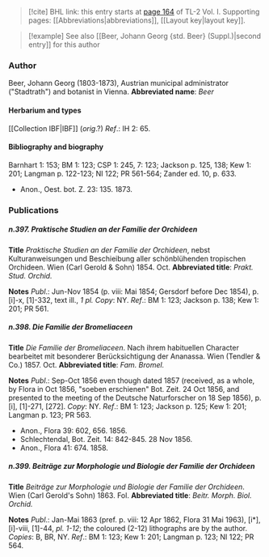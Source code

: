 > [!cite] BHL link: this entry starts at [page 164](https://www.biodiversitylibrary.org/page/33120295) of TL-2 Vol. I.
> Supporting pages: [[Abbreviations|abbreviations]], [[Layout key|layout key]].

> [!example] See also [[Beer, Johann Georg {std. Beer} (Suppl.)|second entry]] for this author

### Author

Beer, Johann Georg (1803-1873), Austrian municipal administrator ("Stadtrath") and botanist in Vienna. 
**Abbreviated name**: *Beer*

#### Herbarium and types

[[Collection IBF|IBF]] (*orig*.?)
*Ref*.: IH 2: 65.

#### Bibliography and biography

Barnhart 1: 153; BM 1: 123; CSP 1: 245, 7: 123; Jackson p. 125, 138; Kew 1: 201; Langman p. 122-123; NI 122; PR 561-564; Zander ed. 10, p. 633.
- Anon., Oest. bot. Z. 23: 135. 1873.

### Publications

##### n.397. Praktische Studien an der Familie der Orchideen

**Title**
*Praktische Studien an der Familie der Orchideen*, nebst Kulturanweisungen und Beschieibung aller schönblühenden tropischen Orchideen. Wien (Carl Gerold & Sohn) 1854. Oct.
**Abbreviated title**: *Prakt. Stud. Orchid.*

**Notes**
*Publ*.: Jun-Nov 1854 (p. viii: Mai 1854; Gersdorf before Dec 1854), p. \[i\]-x, \[1\]-332, text ill., *1 pl. Copy*: NY.
*Ref*.: BM 1: 123; Jackson p. 138; Kew 1: 201; PR 561.

##### n.398. Die Familie der Bromeliaceen

**Title**
*Die Familie der Bromeliaceen*. Nach ihrem habituellen Character bearbeitet mit besonderer Berücksichtigung der Ananassa. Wien (Tendler & Co.) 1857. Oct.
**Abbreviated title**: *Fam. Bromel.*

**Notes**
*Publ*.: Sep-Oct 1856 even though dated 1857 (received, as a whole, by Flora in Oct 1856, "soeben erschienen" Bot. Zeit. 24 Oct 1856, and presented to the meeting of the Deutsche Naturforscher on 18 Sep 1856), p. \[i\], \[1\]-271, \[272\]. *Copy*: NY.
*Ref*.: BM 1: 123; Jackson p. 125; Kew 1: 201; Langman p. 123; PR 563.
- Anon., Flora 39: 602, 656. 1856.
- Schlechtendal, Bot. Zeit. 14: 842-845. 28 Nov 1856.
- Anon., Flora 41: 674. 1858.

##### n.399. Beiträge zur Morphologie und Biologie der Familie der Orchideen

**Title**
*Beiträge zur Morphologie und Biologie der Familie der Orchideen*. Wien (Carl Gerold's Sohn) 1863. Fol.
**Abbreviated title**: *Beitr. Morph. Biol. Orchid.*

**Notes**
*Publ*.: Jan-Mai 1863 (pref. p. viii: 12 Apr 1862, Flora 31 Mai 1963), \[i\*\], \[i\]-viii, \[1\]-44, *pl. 1-12*; the coloured (2-12) lithographs are by the author. *Copies*: B, BR, NY.
*Ref*.: BM 1: 123; Kew 1: 201; Langman p. 123; NI 122; PR 564.

